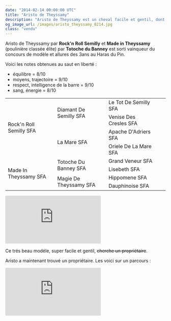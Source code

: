 ```yaml
---
date: "2014-02-14 00:00:00 UTC"
title: "Aristo de Theyssamy"
description: "Aristo de Theyssamy est un cheval facile et gentil, dont le très beau modèle a notamment séduit le jury du concours de modèles et allures des 3 ans au Haras du Pin"
og_image_url: /images/aristo_theyssamy_0214.jpg
class: "vendu"
---
```


Aristo de Theyssamy par **Rock'n Roll Semilly** et **Made in Theyssamy** (poulinière classée élite) par **Totoche du Banney** est sorti vainqueur du concours de modèle et allures des 3ans au Haras du Pin.

Voici les notes obtenues au saut en liberté :

- équilibre = 8/10
- moyens, trajectoire = 9/10
- respect, intelligence de la barre = 9/10
- sang, énergie = 8/10

<table class="genealogie">
	<tr>
		<td rowspan="4" class="c-cell">Rock'n Roll Semilly SFA</td>
		<td rowspan="2" class="c-cell">Diamant De Semilly SFA</td>
		<td class="c-cell">Le Tot De Semilly SFA</td>
	</tr>
	<tr>
		<td class="c-cell">Venise Des Cresles SFA</td>
		<td></td>
		<td></td>
	</tr>
	<tr>
		<td rowspan="2" class="c-cell">La Mare SFA</td>
		<td class="c-cell">Apache D'Adriers SFA</td>
		<td></td>
	</tr>
	<tr>
		<td class="c-cell">Oriele De La Mare SFA</td>
		<td></td>
		<td></td>
	</tr>
	<tr>
		<td rowspan="4" class="c-cell">Made In Theyssamy SFA</td>
		<td rowspan="2" class="c-cell">Totoche Du Banney SFA</td>
		<td class="c-cell">Grand Veneur SFA</td>
	</tr>
	<tr>
		<td class="c-cell">Lisebeth SFA</td>
		<td></td>
		<td></td>
	</tr>
	<tr>
		<td rowspan="2" class="c-cell">Magie De Theyssamy SFA</td>
		<td class="c-cell">Hippomene SFA</td>
		<td></td>
	</tr>
	<tr>
		<td class="c-cell">Dauphinoise SFA</td>
		<td></td>
		<td></td>
	</tr>
</table>

<iframe title="Aristo de Theyssamy au saut en liberté" src="https://www.youtube.com/embed/Zy5WlFaFnmE" frameborder="0" allowfullscreen></iframe>

Ce trés beau modéle, super facile et gentil, ~~cherche un propriétaire~~.

Aristo a maintenant trouvé un propriétaire. Les voici sur un parcours :

<iframe title="Aristo de Theyssamy sur un parcours" src="https://www.youtube.com/embed/HABU99nPTNY" frameborder="0" allowfullscreen></iframe>

